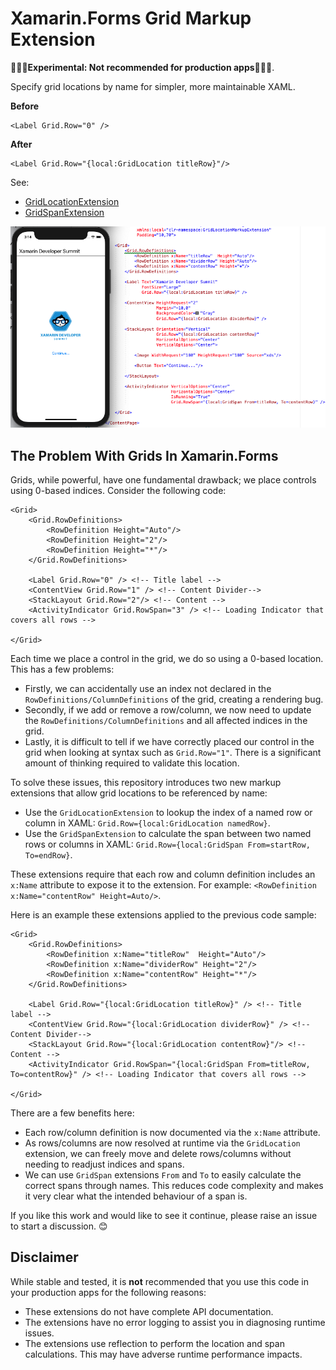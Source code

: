 # Xamarin.Forms Grid Markup Extension

**🚨🚨🚨Experimental: Not recommended for production apps🚨🚨🚨**.

Specify grid locations by name for simpler, more maintainable XAML.

**Before**

```
<Label Grid.Row="0" />
```

**After**

```
<Label Grid.Row="{local:GridLocation titleRow}"/>
```

See:

 * [GridLocationExtension](GridLocationMarkupExtension/GridLocationExtension.cs)
 * [GridSpanExtension](GridLocationMarkupExtension/GridSpanExtension.cs)

 ![Using the GridLocation and GridSpan markup extensions](img/example-image.png)

## The Problem With Grids In Xamarin.Forms

Grids, while powerful, have one fundamental drawback; we place controls using 0-based indices. Consider the following code:

```
<Grid>
    <Grid.RowDefinitions>
        <RowDefinition Height="Auto"/>
        <RowDefinition Height="2"/>
        <RowDefinition Height="*"/>
    </Grid.RowDefinitions>

    <Label Grid.Row="0" /> <!-- Title label -->
    <ContentView Grid.Row="1" /> <!-- Content Divider-->
    <StackLayout Grid.Row="2"/> <!-- Content -->
    <ActivityIndicator Grid.RowSpan="3" /> <!-- Loading Indicator that covers all rows -->

</Grid>
```

Each time we place a control in the grid, we do so using a 0-based location. This has a few problems:

 * Firstly, we can accidentally use an index not declared in the `RowDefinitions/ColumnDefinitions` of the grid, creating a rendering bug.
 * Secondly, if we add or remove a row/column, we now need to update the `RowDefinitions/ColumnDefinitions` and all affected indices in the grid.
 * Lastly, it is difficult to tell if we have correctly placed our control in the grid when looking at syntax such as `Grid.Row="1"`. There is a significant amount of thinking required to validate this location.

To solve these issues, this repository introduces two new markup extensions that allow grid locations to be referenced by name:

 * Use the `GridLocationExtension` to lookup the index of a named row or column in XAML: `Grid.Row={local:GridLocation namedRow}`.
 * Use the `GridSpanExtension` to calculate the span between two named rows or columns in XAML: `Grid.Row={local:GridSpan From=startRow, To=endRow}`.

These extensions require that each row and column definition includes an `x:Name` attribute to expose it to the extension. For example: `<RowDefinition x:Name="contentRow" Height=Auto/>`.

Here is an example these extensions applied to the previous code sample:

```
<Grid>
    <Grid.RowDefinitions>
        <RowDefinition x:Name="titleRow"  Height="Auto"/>
        <RowDefinition x:Name="dividerRow" Height="2"/>
        <RowDefinition x:Name="contentRow" Height="*"/>
    </Grid.RowDefinitions>

    <Label Grid.Row="{local:GridLocation titleRow}" /> <!-- Title label -->
    <ContentView Grid.Row="{local:GridLocation dividerRow}" /> <!-- Content Divider-->
    <StackLayout Grid.Row="{local:GridLocation contentRow}"/> <!-- Content -->
    <ActivityIndicator Grid.RowSpan="{local:GridSpan From=titleRow, To=contentRow}" /> <!-- Loading Indicator that covers all rows -->

</Grid>
```

There are a few benefits here:

 * Each row/column definition is now documented via the `x:Name` attribute.
 * As rows/columns are now resolved at runtime via the `GridLocation` extension, we can freely move and delete rows/columns without needing to readjust indices and spans.
 * We can use `GridSpan` extensions `From` and `To` to easily calculate the correct spans through names. This reduces code complexity and makes it very clear what the intended behaviour of a span is.

If you like this work and would like to see it continue, please raise an issue to start a discussion. 😊

## Disclaimer

While stable and tested, it is **not** recommended that you use this code in your production apps for the following reasons:

 * These extensions do not have complete API documentation.
 * The extensions have no error logging to assist you in diagnosing runtime issues.
 * The extensions use reflection to perform the location and span calculations. This may have adverse runtime performance impacts.
